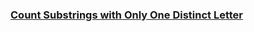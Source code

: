 ### [Count Substrings with Only One Distinct Letter](https://leetcode.com/problems/count-substrings-with-only-one-distinct-letter)

